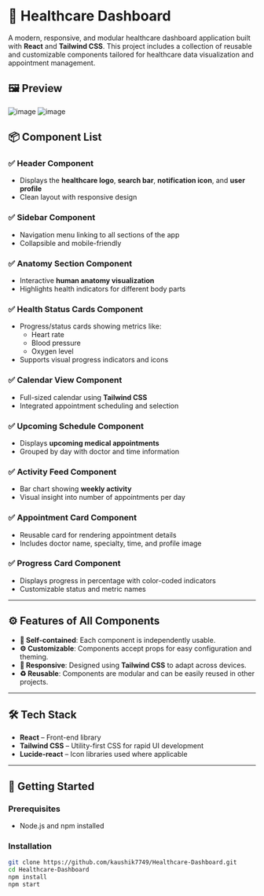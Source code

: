 # 🏥 Healthcare Dashboard

A modern, responsive, and modular healthcare dashboard application built with **React** and **Tailwind CSS**. This project includes a collection of reusable and customizable components tailored for healthcare data visualization and appointment management.

## 🖼️ Preview
![image](https://github.com/user-attachments/assets/1a81d970-763b-4a4a-868c-efc696004eed)
![image](https://github.com/user-attachments/assets/1053ace1-2372-498c-b247-2a5747e398d1)


## 📦 Component List

### ✅ Header Component
- Displays the **healthcare logo**, **search bar**, **notification icon**, and **user profile**
- Clean layout with responsive design

### ✅ Sidebar Component
- Navigation menu linking to all sections of the app
- Collapsible and mobile-friendly

### ✅ Anatomy Section Component
- Interactive **human anatomy visualization**
- Highlights health indicators for different body parts

### ✅ Health Status Cards Component
- Progress/status cards showing metrics like:
  - Heart rate
  - Blood pressure
  - Oxygen level
- Supports visual progress indicators and icons

### ✅ Calendar View Component
- Full-sized calendar using **Tailwind CSS**
- Integrated appointment scheduling and selection

### ✅ Upcoming Schedule Component
- Displays **upcoming medical appointments**
- Grouped by day with doctor and time information

### ✅ Activity Feed Component
- Bar chart showing **weekly activity**
- Visual insight into number of appointments per day

### ✅ Appointment Card Component
- Reusable card for rendering appointment details
- Includes doctor name, specialty, time, and profile image

### ✅ Progress Card Component
- Displays progress in percentage with color-coded indicators
- Customizable status and metric names

---

## ⚙️ Features of All Components

- **🔌 Self-contained**: Each component is independently usable.
- **⚙️ Customizable**: Components accept props for easy configuration and theming.
- **📱 Responsive**: Designed using **Tailwind CSS** to adapt across devices.
- **♻️ Reusable**: Components are modular and can be easily reused in other projects.

---

## 🛠️ Tech Stack

- **React** – Front-end library
- **Tailwind CSS** – Utility-first CSS for rapid UI development
- **Lucide-react** – Icon libraries used where applicable

---

## 🚀 Getting Started

### Prerequisites
- Node.js and npm installed

### Installation

```bash
git clone https://github.com/kaushik7749/Healthcare-Dashboard.git
cd Healthcare-Dashboard
npm install
npm start
